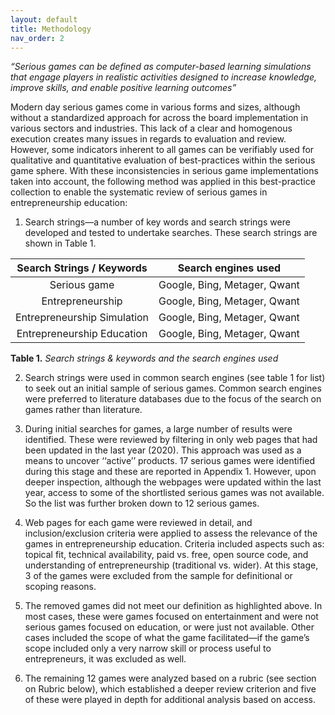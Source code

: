```yaml
---
layout: default
title: Methodology
nav_order: 2
---
```


_“Serious games can be defined as computer-based learning simulations that engage players in realistic activities designed to increase knowledge, improve skills, and enable positive learning outcomes”_


Modern day serious games come in various forms and sizes, although without a standardized approach for across the board implementation in various sectors and industries. This lack of a clear and homogenous execution creates many issues in regards to evaluation and review. However, some indicators inherent to all games can be verifiably used for qualitative and quantitative evaluation of best-practices within the serious game sphere. 
With these inconsistencies in serious game implementations taken into account, the following method was applied in this best-practice collection to enable the systematic review of serious games in entrepreneurship education:

1.	Search strings—a number of key words and search strings were developed and tested to undertake searches.  These search strings are shown in Table 1. 

|  **Search Strings / Keywords**  |      **Search engines used**     |
|:---------------------------:|:----------------------------:|
|         Serious game        | Google, Bing, Metager, Qwant |
|       Entrepreneurship      | Google, Bing, Metager, Qwant |
| Entrepreneurship Simulation | Google, Bing, Metager, Qwant |
| Entrepreneurship Education  | Google, Bing, Metager, Qwant |

**Table 1.**  _Search strings & keywords and the search engines used_


2.	 Search strings were used in common search engines (see table 1 for list) to seek out an initial sample of serious games. Common search engines were preferred to literature databases due to the focus of the search on games rather than literature.


3.	During initial searches for games, a large number of results were identified. These were reviewed by filtering in only web pages that had been updated in the last year (2020). This approach was used as a means to uncover ‘‘active’’ products. 17 serious games were identified during this stage and these are reported in Appendix 1. However, upon deeper inspection, although the webpages were updated within the last year, access to some of the shortlisted serious games was not available. So the list was further broken down to 12 serious games.


4.	Web pages for each game were reviewed in detail, and inclusion/exclusion criteria were applied to assess the relevance of the games in entrepreneurship education. Criteria included aspects such as: topical fit, technical availability, paid vs. free, open source code, and understanding of entrepreneurship (traditional vs. wider). At this stage, 3 of the games were excluded from the sample for definitional or scoping reasons.


5.	The removed games did not meet our definition as highlighted above. In most cases, these were games focused on entertainment and were not serious games focused on education, or were just not available. Other cases included the scope of what the game facilitated—if the game’s scope included only a very narrow skill or process useful to entrepreneurs, it was excluded as well. 

6.	The remaining 12 games were analyzed based on a rubric (see section on Rubric below), which established a deeper review criterion and five of these were played in depth for additional analysis based on access.

